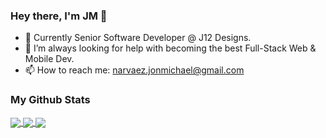 ### Hey there, I'm JM 👋

- 🔭 Currently Senior Software Developer @ J12 Designs.
- 🤔 I’m always looking for help with becoming the best Full-Stack Web & Mobile Dev.
- 📫 How to reach me: narvaez.jonmichael@gmail.com

### My Github Stats

<a href="https://github.com/jmcancode/github-readme-stats">
  <img align="center" src="https://github-readme-stats.vercel.app/api?username=jmcancode&count_private=true&show_icons=true&theme=dracula&layout=compact&hide=stars,prs,issues,contribs"/>
 </a> 

<a href="https://github.com/jmcancode/github-readme-stats">
  <img align="center" src="https://github-readme-stats.vercel.app/api/wakatime?username=willianrod&theme=dracula&private=true&layout=compact"/>
</a>

<a href="https://github.com/anuraghazra/github-readme-stats">
  <img align="center" src="https://github-readme-stats.vercel.app/api/top-langs/?username=jmcancode&theme=dracula&private=true&hsow_icons=true&layout=compact&langs_count=10"/>
</a>




